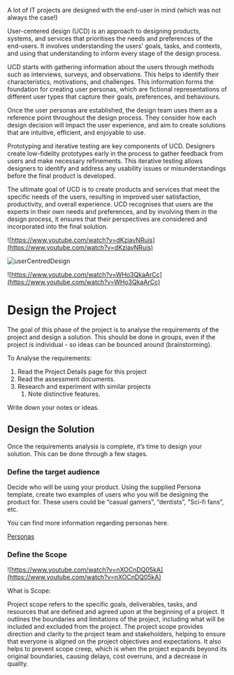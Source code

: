 A lot of IT projects are designed with the end-user in mind (which was not always the case!) 

User-centered design (UCD) is an approach to designing products, systems, and services that prioritises the needs and preferences of the end-users. It involves understanding the users' goals, tasks, and contexts, and using that understanding to inform every stage of the design process.

UCD starts with gathering information about the users through methods such as interviews, surveys, and observations. This helps to identify their characteristics, motivations, and challenges. This information forms the foundation for creating user personas, which are fictional representations of different user types that capture their goals, preferences, and behaviours.

Once the user personas are established, the design team uses them as a reference point throughout the design process. They consider how each design decision will impact the user experience, and aim to create solutions that are intuitive, efficient, and enjoyable to use.

Prototyping and iterative testing are key components of UCD. Designers create low-fidelity prototypes early in the process to gather feedback from users and make necessary refinements. This iterative testing allows designers to identify and address any usability issues or misunderstandings before the final product is developed.

The ultimate goal of UCD is to create products and services that meet the specific needs of the users, resulting in improved user satisfaction, productivity, and overall experience. UCD recognises that users are the experts in their own needs and preferences, and by involving them in the design process, it ensures that their perspectives are considered and incorporated into the final solution.

![https://www.youtube.com/watch?v=dKziavNRuis](https://www.youtube.com/watch?v=dKziavNRuis)

![userCentredDesign](_sharedContent/_images/userCentredDesign.png)

![https://www.youtube.com/watch?v=WHo3QkaArCc](https://www.youtube.com/watch?v=WHo3QkaArCc)

# Design the Project

The goal of this phase of the project is to analyse the requirements of the project and design a solution. This should be done in groups, even if the project is individual - so ideas can be bounced around (brainstorming).

To Analyse the requirements:

1. Read the Project Details page for this project
2. Read the assessment documents.
3. Research and experiment with similar projects
    1. Note distinctive features.

Write down your notes or ideas.

## Design the Solution

Once the requirements analysis is complete, it’s time to design your solution. This can be done through a few stages.

### Define the target audience

Decide who will be using your product. Using the supplied Persona template, create two examples of users who you will be designing the product for. These users could be “casual gamers”, “dentists”, “Sci-fi fans”, etc.

You can find more information regarding personas here.

[Personas](_sharedContent/Design/Personas.md)

### Define the Scope

![https://www.youtube.com/watch?v=nXOCnDQ05kA](https://www.youtube.com/watch?v=nXOCnDQ05kA)

What is Scope:

Project scope refers to the specific goals, deliverables, tasks, and resources that are defined and agreed upon at the beginning of a project. It outlines the boundaries and limitations of the project, including what will be included and excluded from the project. The project scope provides direction and clarity to the project team and stakeholders, helping to ensure that everyone is aligned on the project objectives and expectations. It also helps to prevent scope creep, which is when the project expands beyond its original boundaries, causing delays, cost overruns, and a decrease in quality.